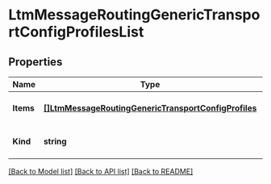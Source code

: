 # LtmMessageRoutingGenericTransportConfigProfilesList

## Properties
Name | Type | Description | Notes
------------ | ------------- | ------------- | -------------
**Items** | [**[]LtmMessageRoutingGenericTransportConfigProfiles**](ltm_messageRouting_generic_transportConfig_profiles.md) |  | [optional] [default to null]
**Kind** | **string** |  | [optional] [default to null]

[[Back to Model list]](../README.md#documentation-for-models) [[Back to API list]](../README.md#documentation-for-api-endpoints) [[Back to README]](../README.md)


